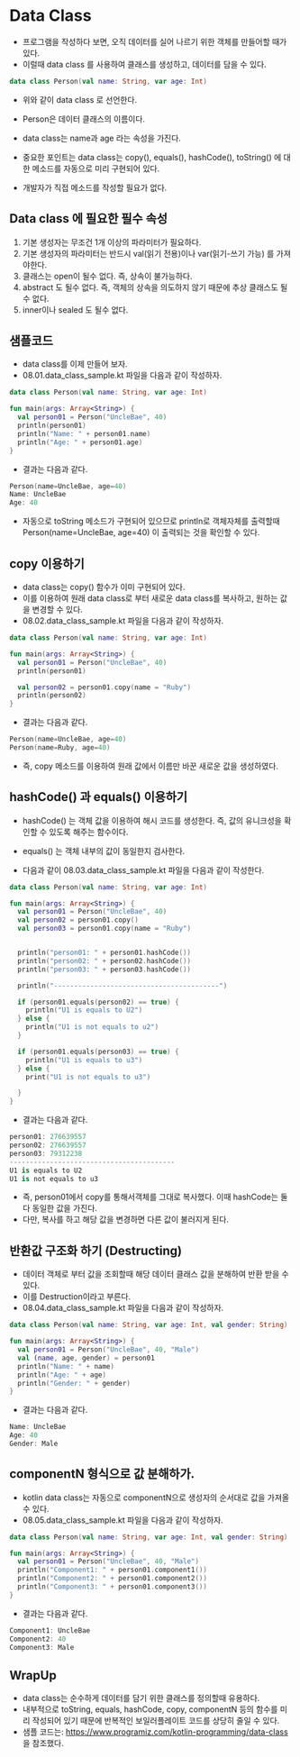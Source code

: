 # Data Class

- 프로그램을 작성하다 보면, 오직 데이터를 실어 나르기 위한 객체를 만들어할 때가 있다. 
- 이럴때 data class 를 사용하여 클래스를 생성하고, 데이터를 담을 수 있다. 

```kt
data class Person(val name: String, var age: Int)
```

- 위와 같이 data class 로 선언한다. 
- Person은 데이터 클래스의 이름이다. 
- data class는 name과 age 라는 속성을 가진다. 

- 중요한 포인트는 data class는 copy(), equals(), hashCode(), toString() 에 대한 메소드를 자동으로 미리 구현되어 있다. 
- 개발자가 직접 메소드를 작성할 필요가 없다. 

## Data class 에 필요한 필수 속성

1. 기본 생성자는 무조건 1개 이상의 파라미터가 필요하다. 
2. 기본 생성자의 파라미터는 반드시 val(읽기 전용)이나 var(읽기-쓰기 가능) 를 가져야한다. 
3. 클래스는 open이 될수 없다. 즉, 상속이 불가능하다. 
4. abstract 도 될수 없다. 즉, 객체의 상속을 의도하지 않기 때문에 추상 클래스도 될 수 없다. 
5. inner이나 sealed 도 될수 없다. 
   
## 샘플코드

- data class를 이제 만들어 보자. 
- 08.01.data_class_sample.kt 파일을 다음과 같이 작성하자. 

```kt
data class Person(val name: String, var age: Int)

fun main(args: Array<String>) {
  val person01 = Person("UncleBae", 40)
  println(person01)
  println("Name: " + person01.name)
  println("Age: " + person01.age)
}
```

- 결과는 다음과 같다. 

```kt
Person(name=UncleBae, age=40)
Name: UncleBae
Age: 40
```

- 자동으로 toString 메소드가 구현되어 있으므로 println로 객체자체를 출력할때 Person(name=UncleBae, age=40) 이 출력되는 것을 확인할 수 있다. 

## copy 이용하기

- data class는 copy() 함수가 이미 구현되어 있다. 
- 이를 이용하여 원래 data class로 부터 새로운 data class를 복사하고, 원하는 값을 변경할 수 있다. 
- 08.02.data_class_sample.kt 파일을 다음과 같이 작성하자. 

```kt
data class Person(val name: String, var age: Int)

fun main(args: Array<String>) {
  val person01 = Person("UncleBae", 40)
  println(person01)

  val person02 = person01.copy(name = "Ruby")
  println(person02)
}
```

- 결과는 다음과 같다. 

```kt
Person(name=UncleBae, age=40)
Person(name=Ruby, age=40)
```

- 즉, copy 메소드를 이용하여 원래 값에서 이름만 바꾼 새로운 값을 생성하였다. 

## hashCode() 과 equals() 이용하기

- hashCode() 는 객체 값을 이용하여 해시 코드를 생성한다. 즉, 값의 유니크성을 확인할 수 있도록 해주는 함수이다. 
- equals() 는 객체 내부의 값이 동일한지 검사한다. 

- 다음과 같이 08.03.data_class_sample.kt 파일을 다음과 같이 작성한다. 

```kt
data class Person(val name: String, var age: Int)

fun main(args: Array<String>) {
  val person01 = Person("UncleBae", 40)
  val person02 = person01.copy()
  val person03 = person01.copy(name = "Ruby")


  println("person01: " + person01.hashCode())
  println("person02: " + person02.hashCode())
  println("person03: " + person03.hashCode())

  println("-----------------------------------------")

  if (person01.equals(person02) == true) {
    println("U1 is equals to U2")
  } else {
    println("U1 is not equals to u2")
  }

  if (person01.equals(person03) == true) {
    println("U1 is equals to u3")
  } else {
    print("U1 is not equals to u3")

  }
}
```

- 결과는 다음과 같다. 

```kt
person01: 276639557
person02: 276639557
person03: 79312238
-----------------------------------------
U1 is equals to U2
U1 is not equals to u3
```

- 즉, person01에서 copy를 통해서객체를 그대로 복사했다. 이때 hashCode는 둘다 동일한 값을 가진다. 
- 다만, 복사를 하고 해당 값을 변경하면 다른 값이 불러지게 된다. 


## 반환값 구조화 하기 (Destructing)

- 데이터 객체로 부터 값을 조회할때 해당 데이터 클래스 값을 분해하여 반환 받을 수 있다. 
- 이를 Destruction이라고 부른다. 
- 08.04.data_class_sample.kt 파일을 다음과 같이 작성하자. 

```kt
data class Person(val name: String, var age: Int, val gender: String)

fun main(args: Array<String>) {
  val person01 = Person("UncleBae", 40, "Male")
  val (name, age, gender) = person01 
  println("Name: " + name)
  println("Age: " + age)
  println("Gender: " + gender)
}

```

- 결과는 다음과 같다. 

```kt
Name: UncleBae
Age: 40
Gender: Male
```

## componentN 형식으로 값 분해하가. 

- kotlin data class는 자동으로 componentN으로 생성자의 순서대로 값을 가져올 수 있다. 
- 08.05.data_class_sample.kt 파일을 다음과 같이 작성하자. 

```kt
data class Person(val name: String, var age: Int, val gender: String)

fun main(args: Array<String>) {
  val person01 = Person("UncleBae", 40, "Male")
  println("Component1: " + person01.component1())
  println("Component2: " + person01.component2())
  println("Component3: " + person01.component3())
}
```

- 결과는 다음과 같다. 

```kt
Component1: UncleBae
Component2: 40
Component3: Male
```

## WrapUp

- data class는 순수하게 데이터를 담기 위한 클래스를 정의할때 유용하다. 
- 내부적으로 toString, equals, hashCode, copy, componentN 등의 함수를 미리 작성되어 있기 때문에 반복적인 보일러플레이트 코드를 상당히 줄일 수 있다. 
- 샘플 코드는: https://www.programiz.com/kotlin-programming/data-class 을 참조했다. 